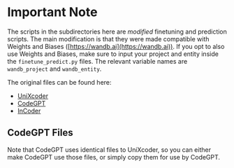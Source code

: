 # Important Note

The scripts in the subdirectories here are *modified* finetuning and prediction scripts.
The main modification is that they were made compatible with Weights and Biases ([https://wandb.ai](https://wandb.ai)).
If you opt to also use Weights and Biases, make sure to input your project and entity inside the `finetune_predict.py` files.
The relevant variable names are `wandb_project` and `wandb_entity`.

The original files can be found here:
- [UniXcoder](https://github.com/microsoft/CodeBERT/tree/master/UniXcoder/downstream-tasks/code-completion)
- [CodeGPT](https://github.com/microsoft/CodeXGLUE/tree/main/Code-Code/CodeCompletion-line/)
- [InCoder](https://github.com/dpfried/incoder)


## CodeGPT Files
Note that CodeGPT uses identical files to UniXcoder, so you can either make CodeGPT use those files, or simply copy them for use by CodeGPT.